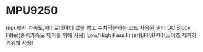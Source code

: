 # MPU9250
mpu에서 가속도,자이로데이터 값을 뽑고 수치적분하는 코드
사용된 필터
DC Block Filter(중력가속도 제거를 위해 사용)
Low/High Pass Filter(LPF,HPF)(노이즈 제거하기위해 사용)
